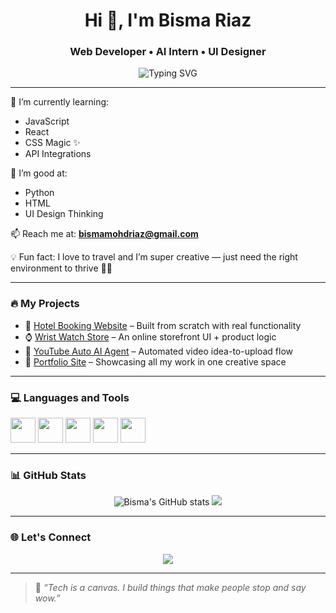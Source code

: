 <h1 align="center">Hi 👋, I'm Bisma Riaz</h1>
<h3 align="center">Web Developer • AI Intern • UI Designer</h3>

<p align="center">
  <img src="https://readme-typing-svg.demolab.com?font=Fira+Code&duration=3000&pause=800&center=true&vCenter=true&width=435&lines=Full-Stack+Web+Developer;AI+Intern+%7C+Tech+Explorer;Creative+UI+Designer;Always+Building+Cool+Things" alt="Typing SVG" />
</p>

---

🌱 I’m currently learning:
- JavaScript
- React
- CSS Magic ✨
- API Integrations

🧠 I’m good at:
- Python
- HTML
- UI Design Thinking

📫 Reach me at: **bismamohdriaz@gmail.com**

💡 Fun fact: I love to travel and I’m super creative — just need the right environment to thrive 🌱✨

---

### 🔥 My Projects
- 🏨 [Hotel Booking Website](#) – Built from scratch with real functionality
- ⌚ [Wrist Watch Store](#) – An online storefront UI + product logic
- 🤖 [YouTube Auto AI Agent](#) – Automated video idea-to-upload flow
- 🧳 [Portfolio Site](#) – Showcasing all my work in one creative space



---

### 💻 Languages and Tools

<p align="left">
  <img src="https://cdn.jsdelivr.net/gh/devicons/devicon/icons/html5/html5-original.svg" height="40"/>
  <img src="https://cdn.jsdelivr.net/gh/devicons/devicon/icons/css3/css3-original.svg" height="40"/>
  <img src="https://cdn.jsdelivr.net/gh/devicons/devicon/icons/javascript/javascript-original.svg" height="40"/>
  <img src="https://cdn.jsdelivr.net/gh/devicons/devicon/icons/python/python-original.svg" height="40"/>
  <img src="https://cdn.jsdelivr.net/gh/devicons/devicon/icons/react/react-original.svg" height="40"/>
</p>

---

### 📊 GitHub Stats

<p align="center">
  <img src="https://github-readme-stats.vercel.app/api?username=bisma-codes&show_icons=true&theme=tokyonight" alt="Bisma's GitHub stats" />
  <img src="https://github-readme-streak-stats.herokuapp.com/?user=bisma-codes&theme=tokyonight" />
</p>

---

### 🌐 Let's Connect

<p align="center">
  <a href="mailto:bismamohdriaz@gmail.com">
    <img src="https://img.shields.io/badge/Gmail-D14836?style=for-the-badge&logo=gmail&logoColor=white"/>
  </a>
  <!-- Add your LinkedIn or Portfolio links here later -->
</p>

---

> 🧠 *“Tech is a canvas. I build things that make people stop and say wow.”*

